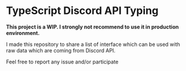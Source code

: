 # TypeScript Discord API Typing
**This project is a WIP. I strongly not recommend to use it in production environment.**

I made this repository to share a list of interface which can be used with raw data which are coming from Discord API.

Feel free to report any issue and/or participate
